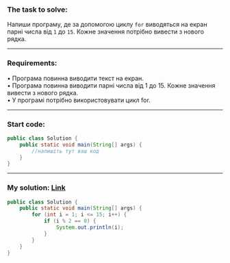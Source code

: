 ### **The task to solve:**  

Напиши програму, де за допомогою циклу `for` виводяться на екран парні числа від `1` до `15`.
Кожне значення потрібно вивести з нового рядка.

---

### **Requirements:**  

• Програма повинна виводити текст на екран.  
• Програма повинна виводити парні числа від 1 до 15. Кожне значення вивести з нового рядка.  
• У програмі потрібно використовувати цикл for.

---

### **Start code:**  

```java
public class Solution {
    public static void main(String[] args) {
        //напишіть тут ваш код
    }
}
```

---

### **My solution: [Link](./src/Solution.java)**  

```java
public class Solution {
    public static void main(String[] args) {
        for (int i = 1; i <= 15; i++) {
            if (i % 2 == 0) {
                System.out.println(i);
            }
        }
    }
}
```